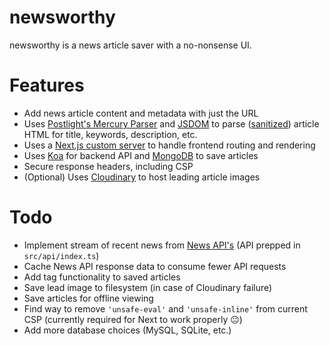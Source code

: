 # newsworthy

newsworthy is a news article saver with a no-nonsense UI.

# Features

- Add news article content and metadata with just the URL
- Uses [Postlight's Mercury Parser](https://github.com/postlight/mercury-parser) and [JSDOM](https://github.com/jsdom/jsdom) to parse ([sanitized](https://github.com/cure53/DOMPurify)) article HTML for title, keywords, description, etc.
- Uses a [Next.js custom server](https://nextjs.org/docs/advanced-features/custom-server) to handle frontend routing and rendering
- Uses [Koa](https://github.com/koajs/koa) for backend API and [MongoDB](https://github.com/mongodb/node-mongodb-native) to save articles
- Secure response headers, including CSP
- (Optional) Uses [Cloudinary](https://cloudinary.com/) to host leading article images

# Todo

- Implement stream of recent news from [News API's](https://newsapi.org) (API prepped in `src/api/index.ts`)
- Cache News API response data to consume fewer API requests
- Add tag functionality to saved articles
- Save lead image to filesystem (in case of Cloudinary failure)
- Save articles for offline viewing
- Find way to remove `'unsafe-eval'` and `'unsafe-inline'` from current CSP (currently required for Next to work properly 😐)
- Add more database choices (MySQL, SQLite, etc.)
